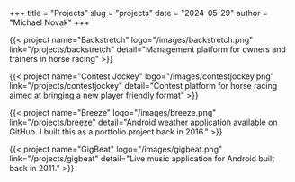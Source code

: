 +++
title = "Projects"
slug = "projects"
date = "2024-05-29"
author = "Michael Novak"
+++

{{< project name="Backstretch" logo="/images/backstretch.png" link="/projects/backstretch" detail="Management platform for owners and trainers in horse racing" >}}

{{< project name="Contest Jockey" logo="/images/contestjockey.png" link="/projects/contestjockey" detail="Contest platform for horse racing aimed at bringing a new player friendly format" >}}

{{< project name="Breeze" logo="/images/breeze.png" link="/projects/breeze" detail="Android weather application available on GitHub. I built this as a portfolio project back in 2016." >}}

{{< project name="GigBeat" logo="/images/gigbeat.png" link="/projects/gigbeat" detail="Live music application for Android built back in 2011." >}}
